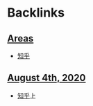 
# Backlinks
## [Areas](<Areas.md>)
- [知乎](<知乎.md>)

## [August 4th, 2020](<August 4th, 2020.md>)
- [知乎](<知乎.md>)上

